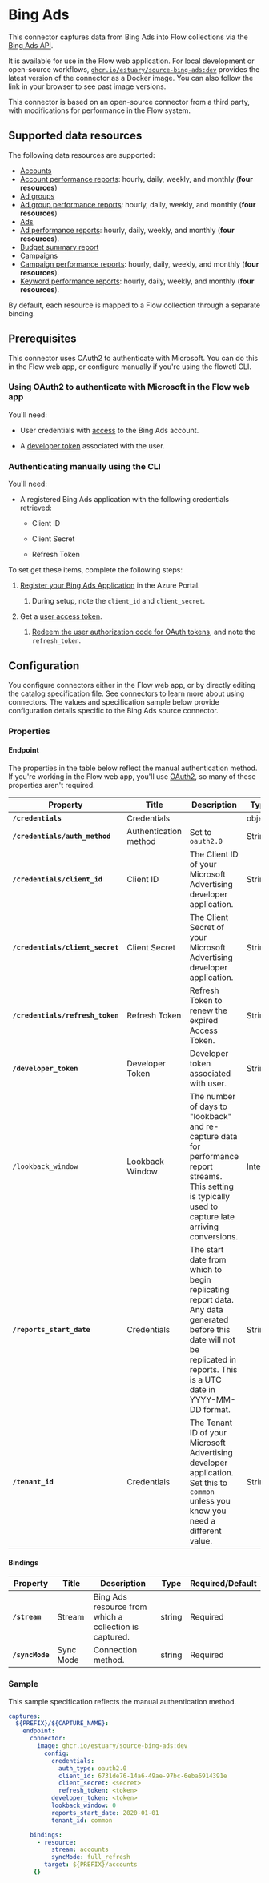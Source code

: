 
# Bing Ads

This connector captures data from Bing Ads into Flow collections via the [Bing Ads API](https://learn.microsoft.com/en-us/advertising/guides/?view=bingads-13).

It is available for use in the Flow web application. For local development or open-source workflows, [`ghcr.io/estuary/source-bing-ads:dev`](https://ghcr.io/estuary/source-bing-ads:dev) provides the latest version of the connector as a Docker image. You can also follow the link in your browser to see past image versions.

This connector is based on an open-source connector from a third party, with modifications for performance in the Flow system.

## Supported data resources

The following data resources are supported:

* [Accounts](https://learn.microsoft.com/en-us/advertising/customer-management-service/searchaccounts?view=bingads-13)
* [Account performance reports](https://learn.microsoft.com/en-us/advertising/reporting-service/accountperformancereportrequest?view=bingads-13): hourly, daily, weekly, and monthly (**four resources**)
* [Ad groups](https://learn.microsoft.com/en-us/advertising/campaign-management-service/getadgroupsbycampaignid?view=bingads-13)
* [Ad group performance reports](https://learn.microsoft.com/en-us/advertising/reporting-service/adgroupperformancereportrequest?view=bingads-13): hourly, daily, weekly, and monthly (**four resources**)
* [Ads](https://learn.microsoft.com/en-us/advertising/campaign-management-service/getadsbyadgroupid?view=bingads-13)
* [Ad performance reports](https://learn.microsoft.com/en-us/advertising/reporting-service/adperformancereportrequest?view=bingads-13): hourly, daily, weekly, and monthly (**four resources**).
* [Budget summary report](https://learn.microsoft.com/en-us/advertising/reporting-service/budgetsummaryreportrequest?view=bingads-13)
* [Campaigns](https://learn.microsoft.com/en-us/advertising/campaign-management-service/getcampaignsbyaccountid?view=bingads-13)
* [Campaign performance reports](https://learn.microsoft.com/en-us/advertising/reporting-service/campaignperformancereportrequest?view=bingads-13): hourly, daily, weekly, and monthly (**four resources**).
* [Keyword performance reports](https://learn.microsoft.com/en-us/advertising/reporting-service/keywordperformancereportrequest?view=bingads-13): hourly, daily, weekly, and monthly (**four resources**).

By default, each resource is mapped to a Flow collection through a separate binding.

## Prerequisites

This connector uses OAuth2 to authenticate with Microsoft. You can do this in the Flow web app, or configure manually if you're using the flowctl CLI.

### Using OAuth2 to authenticate with Microsoft in the Flow web app

You'll need:

* User credentials with [access](https://help.ads.microsoft.com/#apex/3/en/52037/3-500) to the Bing Ads account.

* A [developer token](https://docs.microsoft.com/en-us/advertising/guides/get-started?view=bingads-13#get-developer-token) associated with the user.

### Authenticating manually using the CLI

You'll need:

* A registered Bing Ads application with the following credentials retrieved:

   * Client ID

   * Client Secret

   * Refresh Token

To set get these items, complete the following steps:

1. [Register your Bing Ads Application](https://learn.microsoft.com/en-us/advertising/guides/authentication-oauth-register?view=bingads-13) in the Azure Portal.

   1. During setup, note the `client_id` and `client_secret`.

2. Get a [user access token](https://learn.microsoft.com/en-us/advertising/guides/get-started?view=bingads-13#access-token).

   1. [Redeem the user authorization code for OAuth tokens](https://learn.microsoft.com/en-us/advertising/guides/authentication-oauth-get-tokens?view=bingads-13), and note the `refresh_token`.

## Configuration

You configure connectors either in the Flow web app, or by directly editing the catalog specification file.
See [connectors](../../../concepts/connectors.md#using-connectors) to learn more about using connectors. The values and specification sample below provide configuration details specific to the Bing Ads source connector.

### Properties

#### Endpoint

The properties in the table below reflect the manual authentication method.
If you're working in the Flow web app, you'll use [OAuth2](#using-oauth2-to-authenticate-with-microsoft-in-the-flow-web-app),
so many of these properties aren't required.

| Property | Title | Description | Type | Required/Default |
|---|---|---|---|---|
| **`/credentials`** | Credentials |  | object | Required |
| **`/credentials/auth_method`** | Authentication method | Set to `oauth2.0` | String | `oauth2.0` |
| **`/credentials/client_id`** | Client ID | The Client ID of your Microsoft Advertising developer application. | String | Required |
| **`/credentials/client_secret`** | Client Secret | The Client Secret of your Microsoft Advertising developer application. | String | Required |
| **`/credentials/refresh_token`** | Refresh Token | Refresh Token to renew the expired Access Token. | String | Required |
| **`/developer_token`** | Developer Token | Developer token associated with user. | String | Required |
| `/lookback_window` | Lookback Window | The number of days to "lookback" and re-capture data for performance report streams. This setting is typically used to capture late arriving conversions. | Integer | 0 |
| **`/reports_start_date`** | Credentials | The start date from which to begin replicating report data. Any data generated before this date will not be replicated in reports. This is a UTC date in YYYY-MM-DD format. | String | Required, `2020-01-01` |
| **`/tenant_id`** | Credentials | The Tenant ID of your Microsoft Advertising developer application. Set this to `common` unless you know you need a different value. | String | Required |

#### Bindings

| Property | Title | Description | Type | Required/Default |
|---|---|---|---|---|
| **`/stream`** | Stream | Bing Ads resource from which a collection is captured. | string | Required |
| **`/syncMode`** | Sync Mode | Connection method. | string | Required |

### Sample


This sample specification reflects the manual authentication method.

```yaml
captures:
  ${PREFIX}/${CAPTURE_NAME}:
    endpoint:
      connector:
        image: ghcr.io/estuary/source-bing-ads:dev
          config:
            credentials:
              auth_type: oauth2.0
              client_id: 6731de76-14a6-49ae-97bc-6eba6914391e
              client_secret: <secret>
              refresh_token: <token>
            developer_token: <token>
            lookback_window: 0
            reports_start_date: 2020-01-01
            tenant_id: common

      bindings:
        - resource:
            stream: accounts
            syncMode: full_refresh
          target: ${PREFIX}/accounts
       {}
```
